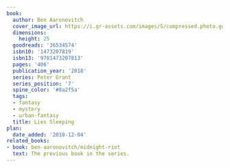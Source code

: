 ```yaml
---
book:
  author: Ben Aaronovitch
  cover_image_url: https://i.gr-assets.com/images/S/compressed.photo.goodreads.com/books/1517326409l/36534574._SX98_.jpg
  dimensions:
    height: 25
  goodreads: '36534574'
  isbn10: '1473207819'
  isbn13: '9781473207813'
  pages: '406'
  publication_year: '2018'
  series: Peter Grant
  series_position: '7'
  spine_color: '#8a2f5a'
  tags:
  - fantasy
  - mystery
  - urban-fantasy
  title: Lies Sleeping
plan:
  date_added: '2018-12-04'
related_books:
- book: ben-aaronovitch/midnight-riot
  text: The previous book in the series.
---
```

